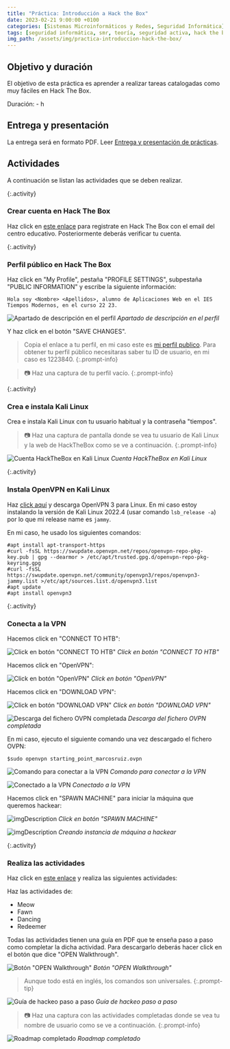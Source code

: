 ```yaml
---
title: "Práctica: Introducción a Hack the Box"
date: 2023-02-21 9:00:00 +0100
categories: [Sistemas Microinformáticos y Redes, Seguridad Informática]
tags: [seguridad informática, smr, teoría, seguridad activa, hack the box]
img_path: /assets/img/practica-introduccion-hack-the-box/
---
```


## Objetivo y duración

El objetivo de esta práctica es aprender a realizar tareas catalogadas como muy fáciles en Hack The Box.

Duración: - h

## Entrega y presentación

La entrega será en formato PDF. Leer [Entrega y presentación de prácticas](/posts/entrega-presentacion-practicas/).

## Actividades

A continuación se listan las actividades que se deben realizar.

{:.activity}
### Crear cuenta en Hack The Box

Haz click en [este enlace](https://academy.hackthebox.com/register) para registrate en Hack The Box con el email del centro educativo. Posteriormente deberás verificar tu cuenta.

{:.activity}
### Perfil público en Hack The Box

Haz click en "My Profile", pestaña "PROFILE SETTINGS", subpestaña "PUBLIC INFORMATION" y escribe la siguiente información:

```plaintext
Hola soy <Nombre> <Apellidos>, alumno de Aplicaciones Web en el IES Tiempos Modernos, en el curso 22 23.
```

![Apartado de descripción en el perfil](descripcionPerfil.png)
_Apartado de descripción en el perfil_


Y haz click en el botón "SAVE CHANGES".

> Copia el enlace a tu perfil, en mi caso este es [mi perfil publico](https://app.hackthebox.com/users/1223840). Para obtener tu perfil público necesitaras saber tu ID de usuario, en mi caso es 1223840.
{:.prompt-info}

> 📷 Haz una captura de tu perfil vacío.
{:.prompt-info}

{:.activity}
### Crea e instala Kali Linux

Crea e instala Kali Linux con tu usuario habitual y la contraseña "tiempos".

> 📷 Haz una captura de pantalla donde se vea tu usuario de Kali Linux y la web de HackTheBox como se ve a continuación.
{:.prompt-info}

![Cuenta HackTheBox en Kali Linux](01.png)
_Cuenta HackTheBox en Kali Linux_


{:.activity}
### Instala OpenVPN en Kali Linux

Haz [click aquí](https://openvpn.net/openvpn-client-for-linux/) y descarga OpenVPN 3 para Linux. En mi caso estoy instalando la versión de Kali Linux 2022.4 (usar comando `lsb_release -a`) por lo que mi release name es `jammy`.

En mi caso, he usado los siguientes comandos:

```console
#apt install apt-transport-https
#curl -fsSL https://swupdate.openvpn.net/repos/openvpn-repo-pkg-key.pub | gpg --dearmor > /etc/apt/trusted.gpg.d/openvpn-repo-pkg-keyring.gpg
#curl -fsSL https://swupdate.openvpn.net/community/openvpn3/repos/openvpn3-jammy.list >/etc/apt/sources.list.d/openvpn3.list
#apt update
#apt install openvpn3
```

{:.activity}
### Conecta a la VPN

Hacemos click en "CONNECT TO HTB":

![Click en botón "CONNECT TO HTB"](02.png)
_Click en botón "CONNECT TO HTB"_

Hacemos click en "OpenVPN":

![Click en botón "OpenVPN"](03.png)
_Click en botón "OpenVPN"_

Hacemos click en "DOWNLOAD VPN":

![Click en botón "DOWNLOAD VPN"](04.png)
_Click en botón "DOWNLOAD VPN"_

![Descarga del fichero OVPN completada](05.png)
_Descarga del fichero OVPN completada_

En mi caso, ejecuto el siguiente comando una vez descargado el fichero OVPN:

```console
$sudo openvpn starting_point_marcosruiz.ovpn
```

![Comando para conectar a la VPN](07.png)
_Comando para conectar a la VPN_

![Conectado a la VPN](08.png)
_Conectado a la VPN_

Hacemos click en "SPAWN MACHINE" para iniciar la máquina que queremos hackear:

![imgDescription](09.png)
_Click en botón "SPAWN MACHINE"_

![imgDescription](10.png)
_Creando instancia de máquina a hackear_

{:.activity}
### Realiza las actividades

Haz click en [este enlace](https://app.hackthebox.com/starting-point) y realiza las siguientes actividades:

Haz las actividades de:

- Meow
- Fawn
- Dancing
- Redeemer

Todas las actividades tienen una guía en PDF que te enseña paso a paso como completar la dicha actividad. Para descargarlo deberás hacer click en el botón que dice "OPEN Walkthrough".

![Botón "OPEN Walkthrough"](11.png)
_Botón "OPEN Walkthrough"_

> Aunque todo está en inglés, los comandos son universales.
{:.prompt-tip}

![Guía de hackeo paso a paso](12.png)
_Guía de hackeo paso a paso_

> 📷 Haz una captura con las actividades completadas donde se vea tu nombre de usuario como se ve a continuación.
{:.prompt-info}

![Roadmap completado](roadmapHtb.png)
_Roadmap completado_


